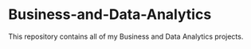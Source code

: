 # Business-and-Data-Analytics
This repository contains all of my Business and Data Analytics projects.
